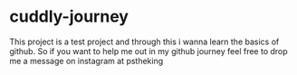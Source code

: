 # cuddly-journey
This project is a test project and through this i wanna learn the basics of github. So if you want to help me out in my github journey feel free to drop me a message on instagram at pstheking
